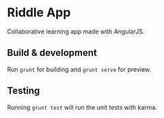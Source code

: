 # Riddle App

Collaborative learning app made with AngularJS.

## Build & development

Run `grunt` for building and `grunt serve` for preview.

## Testing

Running `grunt test` will run the unit tests with karma.

